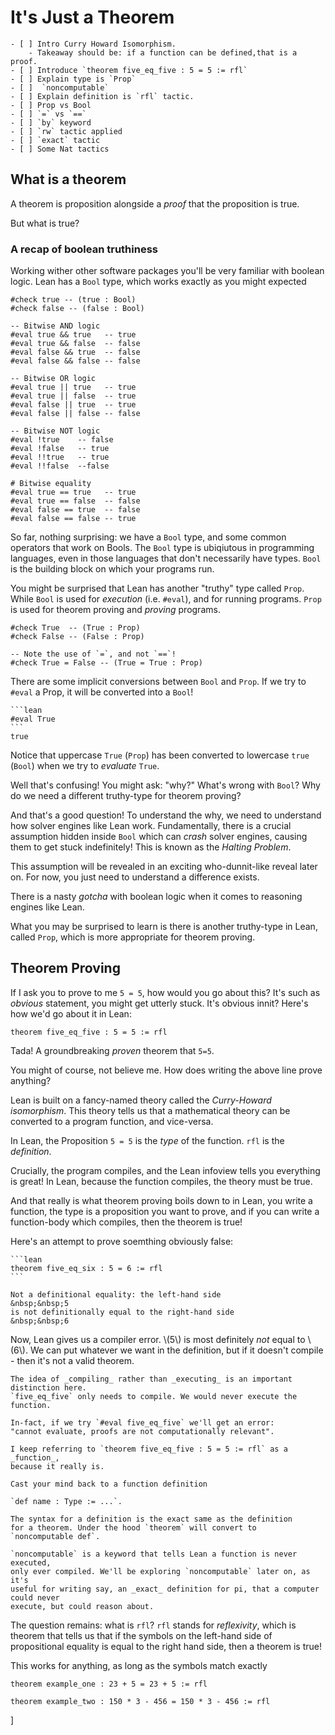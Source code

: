 # It's Just a Theorem

~~~admonish warning
- [ ] Intro Curry Howard Isomorphism. 
    - Takeaway should be: if a function can be defined,that is a proof.
- [ ] Introduce `theorem five_eq_five : 5 = 5 := rfl`
- [ ] Explain type is `Prop`
- [ ]  `noncomputable` 
- [ ] Explain definition is `rfl` tactic.
- [ ] Prop vs Bool
- [ ] `=` vs `==`
- [ ] `by` keyword
- [ ] `rw` tactic applied
- [ ] `exact` tactic
- [ ] Some Nat tactics
~~~

## What is a theorem

A theorem is proposition alongside a _proof_ that the 
proposition is true.

But what is true?

### A recap of boolean truthiness

Working wither other software packages you'll be very familiar with boolean logic. Lean has a `Bool` type, which works exactly as you might expected

```lean
#check true -- (true : Bool)
#check false -- (false : Bool)

-- Bitwise AND logic
#eval true && true   -- true
#eval true && false  -- false
#eval false && true  -- false
#eval false && false -- false

-- Bitwise OR logic
#eval true || true   -- true
#eval true || false  -- true
#eval false || true  -- true
#eval false || false -- false

-- Bitwise NOT logic
#eval !true    -- false
#eval !false   -- true
#eval !!true   -- true
#eval !!false  --false

# Bitwise equality
#eval true == true   -- true
#eval true == false  -- false
#eval false == true  -- false
#eval false == false -- true
```

So far, nothing surprising: we have a `Bool` type,
and some common operators that work on Bools. The
`Bool` type is ubiqiutous in programming languages,
even in those languages that don't necessarily have types.
`Bool` is the building block on which your programs run.

You might be surprised that Lean has another "truthy" type
called `Prop`. While `Bool` is used for _execution_ (i.e. `#eval`),
and for running programs. `Prop` is used for theorem proving and _proving_
programs.

```lean 
#check True  -- (True : Prop)
#check False -- (False : Prop)

-- Note the use of `=`, and not `==`!
#check True = False -- (True = True : Prop)
```

There are some implicit conversions between `Bool` and `Prop`. If we try to 
`#eval` a Prop, it will be converted into a `Bool`!

~~~admonish example title =""
```lean
#eval True
```
true
~~~

Notice that uppercase `True` (`Prop`) has been converted to
lowercase `true` (`Bool`) when we try to _evaluate_ `True`.


Well that's confusing! You might ask: "why?"
What's wrong with `Bool`? Why do we need a different truthy-type for theorem proving?

And that's a good question!
To understand the why, 
we need to understand how solver engines like Lean work.
Fundamentally, there is a crucial assumption hidden inside 
`Bool` which can _crash_ solver engines, causing them to get stuck
indefinitely! This is known as the _Halting Problem_.

This assumption will be revealed in an exciting who-dunnit-like reveal later on. For now, you just need to understand a difference exists. 

There is a nasty _gotcha_ with boolean logic when it comes to reasoning engines like Lean.

What you may be surprised to learn is there is another
truthy-type in Lean, called `Prop`, which is more appropriate for theorem proving.

## Theorem Proving

If I ask you to prove to me `5 = 5`, how would you go about this?
It's such as _obvious_ statement, you might get utterly stuck.
It's obvious innit? Here's how we'd go about it in Lean:

```lean
theorem five_eq_five : 5 = 5 := rfl
```

Tada! A groundbreaking _proven_ theorem that `5=5`.

You might of course, not believe me. How does writing the above
line prove anything?

Lean is built on a fancy-named theory called the 
_Curry-Howard isomorphism_. This theory tells us that
a mathematical theory can be converted to a program function, 
and vice-versa.

In Lean, the Proposition `5 = 5` is the _type_ of the function. 
`rfl` is the _definition_.

Crucially, the program compiles, and the Lean infoview tells you
everything is great! In Lean, because the function compiles, 
the theory must be true. 

And that really is what theorem proving boils down to in Lean,
you write a function, the type is a proposition you want to prove,
and if you can write a function-body which compiles, then the 
theorem is true!

Here's an attempt to prove soemthing obviously false:

~~~admonish bug
```lean
theorem five_eq_six : 5 = 6 := rfl
```

Not a definitional equality: the left-hand side  
&nbsp;&nbsp;5  
is not definitionally equal to the right-hand side  
&nbsp;&nbsp;6
~~~

Now, Lean gives us a compiler error. \\(5\\) is most definitely *not* equal
to \\(6\\). We can put whatever we want in the definition, but if it
doesn't compile - then it's not a valid theorem.

~~~admonish info
The idea of _compiling_ rather than _executing_ is an important distinction here. 
`five_eq_five` only needs to compile. We would never execute the function.

In-fact, if we try `#eval five_eq_five` we'll get an error:
"cannot evaluate, proofs are not computationally relevant".
~~~

~~~admonish info
I keep referring to `theorem five_eq_five : 5 = 5 := rfl` as a _function_,
because it really is.

Cast your mind back to a function definition 

`def name : Type := ...`.

The syntax for a definition is the exact same as the definition 
for a theorem. Under the hood `theorem` will convert to 
`noncomputable def`.

`noncomputable` is a keyword that tells Lean a function is never executed,
only ever compiled. We'll be exploring `noncomputable` later on, as it's
useful for writing say, an _exact_ definition for pi, that a computer could never 
execute, but could reason about.
~~~

The question remains: what is `rfl`? 
`rfl` stands for _reflexivity_, which is theorem that
tells us that if the symbols on the left-hand side of propositional equality is equal to the right hand side, then a theorem is true!

This works for anything, as long as the symbols match exactly

```lean
theorem example_one : 23 + 5 = 23 + 5 := rfl

theorem example_two : 150 * 3 - 456 = 150 * 3 - 456 := rfl
```
]
